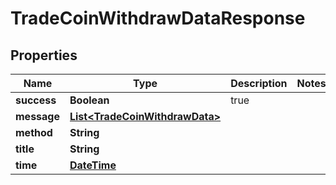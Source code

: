 
# TradeCoinWithdrawDataResponse

## Properties
Name | Type | Description | Notes
------------ | ------------- | ------------- | -------------
**success** | **Boolean** | true | 
**message** | [**List&lt;TradeCoinWithdrawData&gt;**](TradeCoinWithdrawData.md) |  | 
**method** | **String** |  | 
**title** | **String** |  | 
**time** | [**DateTime**](DateTime.md) |  | 



